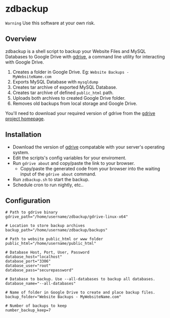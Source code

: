 zdbackup
======

`Warning` Use this software at your own risk.

## Overview
zdbackup is a shell script to backup your Website Files and MySQL Databases to Google Drive with [gdrive](https://github.com/prasmussen/gdrive/), a command line utility for interacting with Google Drive.

1. Creates a folder in Google Drive. Eg: `Website Backups - MyWebsiteName.com`
2. Exports MySQL Database with `mysqldump`
3. Creates tar archive of exported MySQL Database.
4. Creates tar archive of defined `public_html` path.
5. Uploads both archives to created Google Drive folder.
6. Removes old backups from local storage and Google Drive.

You'll need to download your required version of gdrive from the [gdrive project homepage](https://github.com/prasmussen/gdrive/).

## Installation
* Download the version of [gdrive](https://github.com/prasmussen/gdrive/) compatable with your server's operating system.
* Edit the scripts's config variables for your enviroment.
* Run `gdrive about` and copy/paste the link to your browser.
  * Copy/paste the generated code from your browser into the waiting input of the `gdrive about` command.
* Run `zdbackup.sh` to start the backup.
* Schedule cron to run nightly, etc..


## Configuration
```
# Path to gdrive binary
gdrive_path="/home/username/zdbackup/gdrive-linux-x64"

# Location to store backup archives
backup_path="/home/username/zdbackup/backups"

# Path to website public_html or www folder
public_html="/home/username/public_html"

# Database Host, Port, User, Password
database_host="localhost"
database_port="3306"
database_user="root"
database_pass="securepassword"

# Database to backup. Use --all-databases to backup all databases.
database_name="--all-databases"

# Name of folder in Google Drive to create and place backup files.
backup_folder="Website Backups - MyWebsiteName.com"

# Number of backups to keep
number_backup_keep=7
```
